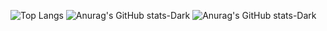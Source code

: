 ![Top Langs](https://github-readme-stats.vercel.app/api/top-langs/?username=Wapply&theme=dark#gh-dark-mode-only)
![Anurag's GitHub stats-Dark](https://github-readme-stats.vercel.app/api?username=Wapply&show_icons=true&theme=dark#gh-dark-mode-only)
![Anurag's GitHub stats-Dark](https://github-readme-stats.vercel.app/api?username=Wapply&bg_color=30,000000,ffffff&title_color=fff&text_color=fff)
